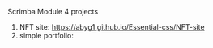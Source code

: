 Scrimba Module 4  projects

1) NFT site: https://abyg1.github.io/Essential-css/NFT-site <br>
2) simple portfolio: 